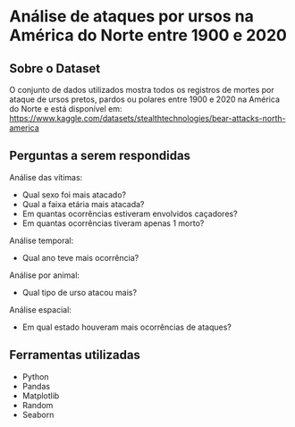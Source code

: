 # Análise de ataques por ursos na América do Norte entre 1900 e 2020

##  Sobre o Dataset
O conjunto de dados utilizados mostra todos os registros de mortes por ataque de ursos pretos, pardos ou polares entre 1900 e 2020 na América do Norte e está disponível em: https://www.kaggle.com/datasets/stealthtechnologies/bear-attacks-north-america

## Perguntas a serem respondidas
Análise das vítimas:
- Qual sexo foi mais atacado?
- Qual a faixa etária mais atacada?
- Em quantas ocorrências estiveram envolvidos caçadores?
- Em quantas ocorrências tiveram apenas 1 morto?

Análise temporal:
- Qual ano teve mais ocorrência?

Análise por animal:
- Qual tipo de urso atacou mais?

Análise espacial:
- Em qual estado houveram mais ocorrências de ataques?

## Ferramentas utilizadas
- Python 
- Pandas
- Matplotlib
- Random
- Seaborn
